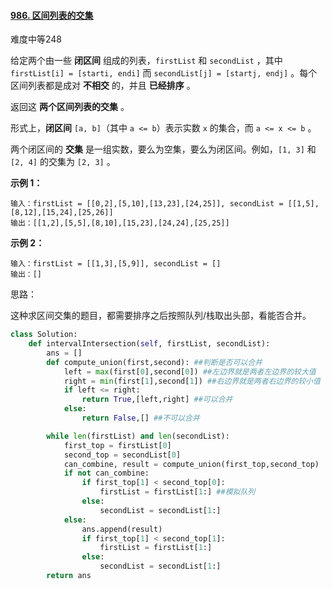 #### [986. 区间列表的交集](https://leetcode-cn.com/problems/interval-list-intersections/)

难度中等248

给定两个由一些 **闭区间** 组成的列表，`firstList` 和 `secondList` ，其中 `firstList[i] = [starti, endi]` 而 `secondList[j] = [startj, endj]` 。每个区间列表都是成对 **不相交** 的，并且 **已经排序** 。

返回这 **两个区间列表的交集** 。

形式上，**闭区间** `[a, b]`（其中 `a <= b`）表示实数 `x` 的集合，而 `a <= x <= b` 。

两个闭区间的 **交集** 是一组实数，要么为空集，要么为闭区间。例如，`[1, 3]` 和 `[2, 4]` 的交集为 `[2, 3]` 。

 

**示例 1：**

```
输入：firstList = [[0,2],[5,10],[13,23],[24,25]], secondList = [[1,5],[8,12],[15,24],[25,26]]
输出：[[1,2],[5,5],[8,10],[15,23],[24,24],[25,25]]
```

**示例 2：**

```
输入：firstList = [[1,3],[5,9]], secondList = []
输出：[]
```



思路：

这种求区间交集的题目，都需要排序之后按照队列/栈取出头部，看能否合并。

```python
class Solution:
    def intervalIntersection(self, firstList, secondList):
        ans = []
        def compute_union(first,second): ##判断是否可以合并
            left = max(first[0],second[0]) ##左边界就是两者左边界的较大值
            right = min(first[1],second[1]) ##右边界就是两者右边界的较小值
            if left <= right:
                return True,[left,right] ##可以合并
            else:
                return False,[] ##不可以合并

        while len(firstList) and len(secondList):
            first_top = firstList[0]
            second_top = secondList[0]
            can_combine, result = compute_union(first_top,second_top)
            if not can_combine:
                if first_top[1] < second_top[0]:
                    firstList = firstList[1:] ##模拟队列
                else:
                    secondList = secondList[1:]
            else:
                ans.append(result)
                if first_top[1] < second_top[1]:
                    firstList = firstList[1:]
                else:
                    secondList = secondList[1:]
        return ans
```


